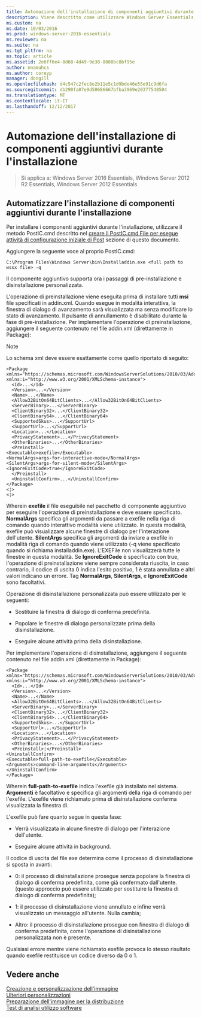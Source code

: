 ```yaml
---
title: Automazione dell'installazione di componenti aggiuntivi durante l'installazione
description: Viene descritto come utilizzare Windows Server Essentials
ms.custom: na
ms.date: 10/03/2016
ms.prod: windows-server-2016-essentials
ms.reviewer: na
ms.suite: na
ms.tgt_pltfrm: na
ms.topic: article
ms.assetid: 2e6ff6e4-8d68-4d49-9e38-8088bc8bf95e
author: nnamuhcs
ms.author: coreyp
manager: dongill
ms.openlocfilehash: d4c547c2fec8e2b11e5c1d9bde46e55e91c9d6fa
ms.sourcegitcommit: db290fa07e9d50686667bfba3969e20377548504
ms.translationtype: MT
ms.contentlocale: it-IT
ms.lasthandoff: 12/12/2017
---
```

# <a name="automate-installation-of-add-ins-during-setup"></a>Automazione dell'installazione di componenti aggiuntivi durante l'installazione

>Si applica a: Windows Server 2016 Essentials, Windows Server 2012 R2 Essentials, Windows Server 2012 Essentials

##  <a name="BKMK_AddIns"></a>Automatizzare l'installazione di componenti aggiuntivi durante l'installazione  
 Per installare i componenti aggiuntivi durante l'installazione, utilizzare il metodo PostIC.cmd descritto nel [creare il PostIC.cmd File per esegue attività di configurazione iniziale di Post](Create-the-PostIC.cmd-File-for-Running-Post-Initial-Configuration-Tasks.md) sezione di questo documento.  
  
 Aggiungere la seguente voce al proprio PostIC.cmd:  
  
```  
C:\Program Files\Windows Server\bin\Installaddin.exe <full path to wssx file> -q  
```  
  
 Il componente aggiuntivo supporta ora i passaggi di pre-installazione e disinstallazione personalizzata.  
  
 L'operazione di preinstallazione viene eseguita prima di installare tutti **msi** file specificati in addin.xml. Quando esegue in modalità interattiva, la finestra di dialogo di avanzamento sarà visualizzata ma senza modificare lo stato di avanzamento. Il pulsante di annullamento è disabilitato durante la fase di pre-installazione. Per implementare l'operazione di preinstallazione, aggiungere il seguente contenuto nel file addin.xml (direttamente in Package):  
  
> [!NOTE]
>  Lo schema xml deve essere esattamente come quello riportato di seguito:  
  
```  
<Package xmlns="https://schemas.microsoft.com/WindowsServerSolutions/2010/03/Addins" xmlns:i="http://www.w3.org/2001/XMLSchema-instance">  
  <Id>...</Id>  
  <Version>...</Version>  
  <Name>...</Name>  
  <Allow32BitOn64BitClients>...</Allow32BitOn64BitClients>  
  <ServerBinary>...</ServerBinary>  
  <ClientBinary32>...</ClientBinary32>  
  <ClientBinary64>...</ClientBinary64>  
  <SupportedSkus>...</SupportUrl>    
  <SupportUrl>...</SupportUrl>  
  <Location>...</Location>    
  <PrivacyStatement>...</PrivacyStatement>  
  <OtherBinaries>...</OtherBinaries>   
  <Preinstall>  
<Executable>exefile</Executable>  
<NormalArgs>args-for-interactive-mode</NormalArgs>  
<SilentArgs>args-for-silent-mode</SilentArgs>  
<IgnoreExitCode>true</IgnoreExitCode>  
  </Preinstall>  
  <UninstallConfirm>...</UninstallConfirm>      
</Package>  
<¦>  
<¦>  
```  
  
 Wherein **exefile** il file eseguibile nel pacchetto di componente aggiuntivo per eseguire l'operazione di preinstallazione e deve essere specificato. **NormalArgs** specifica gli argomenti da passare a exefile nella riga di comando quando interattivo modalità viene utilizzato. In questa modalità, exefile può visualizzare alcune finestre di dialogo per l'interazione dell'utente. **SilentArgs** specifica gli argomenti da inviare a exefile in modalità riga di comando quando viene utilizzato (-q viene specificato quando si richiama installaddin.exe). L'EXEFile non visualizzerà tutte le finestre in questa modalità. Se **IgnoreExitCode** è specificato con true, l'operazione di preinstallazione viene sempre considerata riuscita, in caso contrario, il codice di uscita 0 indica l'esito positivo, 1 è stata annullata e altri valori indicano un errore. Tag **NormalArgs**, **SilentArgs**, e **IgnoreExitCode** sono facoltativi.  
  
 Operazione di disinstallazione personalizzata può essere utilizzato per le seguenti:  
  
-   Sostituire la finestra di dialogo di conferma predefinita.  
  
-   Popolare le finestre di dialogo personalizzate prima della disinstallazione.  
  
-   Eseguire alcune attività prima della disinstallazione.  
  
 Per implementare l'operazione di disinstallazione, aggiungere il seguente contenuto nel file addin.xml (direttamente in Package):  
  
```  
<Package xmlns="https://schemas.microsoft.com/WindowsServerSolutions/2010/03/Addins" xmlns:i="http://www.w3.org/2001/XMLSchema-instance">  
  <Id>...</Id>  
  <Version>...</Version>  
  <Name>...</Name>  
  <Allow32BitOn64BitClients>...</Allow32BitOn64BitClients>  
  <ServerBinary>...</ServerBinary>  
  <ClientBinary32>...</ClientBinary32>  
  <ClientBinary64>...</ClientBinary64>  
  <SupportedSkus>...</SupportUrl>    
  <SupportUrl>...</SupportUrl>  
  <Location>...</Location>    
  <PrivacyStatement>...</PrivacyStatement>  
  <OtherBinaries>...</OtherBinaries>   
  <Preinstall>¦</Preinstall>  
<UninstallConfirm>  
<Executable>full-path-to-exefile</Executable>  
<Arguments>command-line-arguments</Arguments>  
</UninstallConfirm>  
</Package>  
```  
  
 Wherein **full-path-to-exefile** indica l'exefile già installato nel sistema. **Argomenti** è facoltativo e specifica gli argomenti della riga di comando per l'exefile. L'exefile viene richiamato prima di disinstallazione conferma visualizzata la finestra di.  
  
 L'exefile può fare quanto segue in questa fase:  
  
-   Verrà visualizzata in alcune finestre di dialogo per l'interazione dell'utente.  
  
-   Eseguire alcune attività in background.  
  
 Il codice di uscita del file exe determina come il processo di disinstallazione si sposta in avanti:  
  
-   0: il processo di disinstallazione prosegue senza popolare la finestra di dialogo di conferma predefinita, come già confermato dall'utente. (questo approccio può essere utilizzato per sostituire la finestra di dialogo di conferma predefinita);  
  
-   1: il processo di disinstallazione viene annullato e infine verrà visualizzato un messaggio all'utente. Nulla cambia;  
  
-   Altro: il processo di disinstallazione prosegue con finestra di dialogo di conferma predefinita, come l'operazione di disinstallazione personalizzata non è presente.  
  
 Qualsiasi errore mentre viene richiamato exefile provoca lo stesso risultato quando exefile restituisce un codice diverso da 0 o 1.  
  
## <a name="see-also"></a>Vedere anche  
 [Creazione e personalizzazione dell'immagine](Creating-and-Customizing-the-Image.md)   
 [Ulteriori personalizzazioni](Additional-Customizations.md)   
 [Preparazione dell'immagine per la distribuzione](Preparing-the-Image-for-Deployment.md)   
 [Test di analisi utilizzo software](Testing-the-Customer-Experience.md)